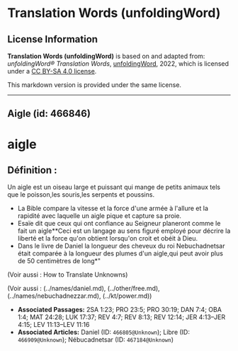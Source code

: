 # Translation Words (unfoldingWord)

## License Information

**Translation Words (unfoldingWord)** is based on and adapted from: _unfoldingWord® Translation Words_, [unfoldingWord](https://unfoldingword.org/utw), 2022, which is licensed under a [CC BY-SA 4.0 license](https://creativecommons.org/licenses/by-sa/4.0/legalcode.en).

This markdown version is provided under the same license.



--------------------------------

## Aigle (id: 466846)

aigle
=====

Définition :
------------

Un aigle est un oiseau large et puissant qui mange de petits animaux tels que le poisson,les souris,les serpents et poussins.

* La Bible compare la vitesse et la force d'une armée à l'allure et la rapidité avec laquelle un aigle pique et capture sa proie.
* Esaïe dit que ceux qui ont confiance au Seigneur planeront comme le fait un aigle\*\*Ceci est un langage au sens figuré employé pour décrire la liberté et la force qu'on obtient lorsqu'on croit et obéit à Dieu.
* Dans le livre de Daniel la longueur des cheveux du roi Nebuchadnetsar était comparée à la longueur des plumes d'un aigle,qui peut avoir plus de 50 centimètres de long\*"

(Voir aussi : How to Translate Unknowns)

(Voir aussi : (../names/daniel.md), (../other/free.md), (../names/nebuchadnezzar.md), (../kt/power.md))

* **Associated Passages:** 2SA 1:23; PRO 23:5; PRO 30:19; DAN 7:4; OBA 1:4; MAT 24:28; LUK 17:37; REV 4:7; REV 8:13; REV 12:14; JER 4:13–JER 4:15; LEV 11:13–LEV 11:16
* **Associated Articles:** Daniel (ID: `466805@Unknown`); Libre (ID: `466909@Unknown`); Nébucadnetsar (ID: `467184@Unknown`)

